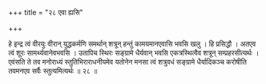 +++
title = "२८ एवा ह्यसि"

+++

हे इन्द्र त्वं वीरयुः वीरान् युद्धकर्मणि समर्थान् शत्रून् हन्तुं कामयमानएवासि भवसि खलु । हि प्रसिद्धौ । अतएव त्वं शूरः सामर्थ्यवानेवभवसि । उतापिच स्थिरः सङ्ग्रामे धैर्यवान् भवसि एकत्रस्थित्वैव शत्रून् सम्प्रहरसीत्यर्थः । एवंसति ते तव मनोराध्यं स्तुतिभिराराधनीयमेव यतोनेन मनसा त्वं शत्रुवधं सङ्ग्रामे धैर्यादिकञ्च करोषीति तवमनएव सर्वैः स्तुत्यमित्यर्थः ॥ २८ ॥